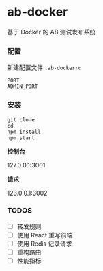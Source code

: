 ab-docker
=======================
基于 Docker 的 AB 测试发布系统

### 配置

新建配置文件 `.ab-dockerrc`

```
PORT
ADMIN_PORT
```

### 安装

```
git clone
cd
npm install
npm start
```

**控制台**

127.0.0.1:3001

**请求**

123.0.0.1:3002

### TODOS

- [ ] 转发规则
- [ ] 使用 React 重写前端
- [ ] 使用 Redis 记录请求
- [ ] 重构路由
- [ ] 性能指标
